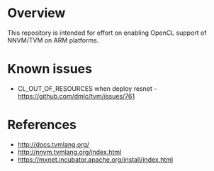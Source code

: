 Overview
============
This repository is intended for effort on enabling OpenCL support of NNVM/TVM on ARM platforms.

Known issues
============
- CL_OUT_OF_RESOURCES when deploy resnet - https://github.com/dmlc/tvm/issues/761

References
============
- http://docs.tvmlang.org/
- http://nnvm.tvmlang.org/index.html
- https://mxnet.incubator.apache.org/install/index.html
